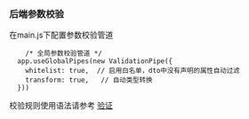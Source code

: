 ### 后端参数校验
在main.js下配置参数校验管道
```
    /* 全局参数校验管道 */
  app.useGlobalPipes(new ValidationPipe({
    whitelist: true,  // 启用白名单，dto中没有声明的属性自动过滤
    transform: true,   // 自动类型转换
  }))
```

校验规则使用语法请参考 [验证](https://docs.nestjs.cn/8/techniques?id=%e9%aa%8c%e8%af%81)